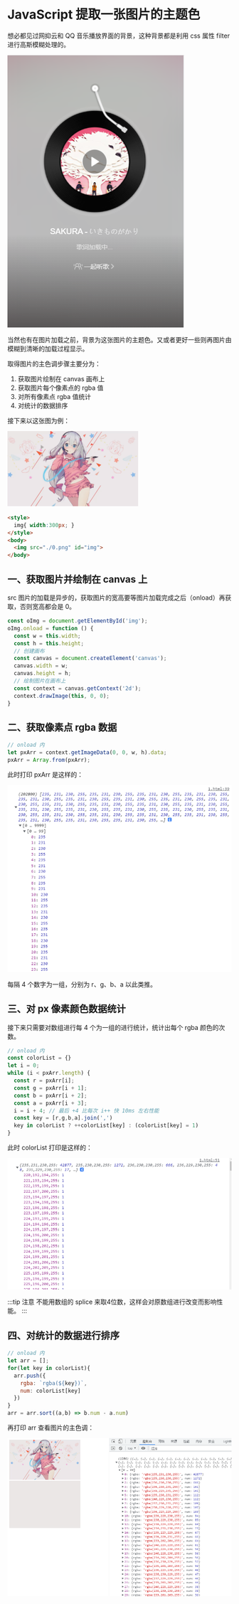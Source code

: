 # JavaScript 提取一张图片的主题色

想必都见过网抑云和 QQ 音乐播放界面的背景，这种背景都是利用 css 属性 filter 进行高斯模糊处理的。

![网易云播放界面](./img/提取一张图片的主题色/02.png)

当然也有在图片加载之前，背景为这张图片的主题色。又或者更好一些则再图片由模糊到清晰的加载过程显示。

取得图片的主色调步骤主要分为：
1. 获取图片绘制在 canvas 画布上
2. 获取图片每个像素点的 rgba 值
3. 对所有像素点 rgba 值统计
4. 对统计的数据排序

接下来以这张图为例：

![JavaScript提取图片主题色](./img/提取一张图片的主题色/01.png)

```html
<style>
  img{ width:300px; }
</style>
<body>
  <img src="./0.png" id="img">
</body>
```

## 一、获取图片并绘制在 canvas 上

src 图片的加载是异步的，获取图片的宽高要等图片加载完成之后（onload）再获取，否则宽高都会是 0。

```js
const oImg = document.getElementById('img');
oImg.onload = function () {
  const w = this.width;
  const h = this.height;
  // 创建画布
  const canvas = document.createElement('canvas');
  canvas.width = w;
  canvas.height = h;
  // 绘制图片在画布上
  const context = canvas.getContext('2d');
  context.drawImage(this, 0, 0);
}
```

## 二、获取像素点 rgba 数据

```js
// onload 内
let pxArr = context.getImageData(0, 0, w, h).data;
pxArr = Array.from(pxArr);
```
此时打印 pxArr 是这样的：

![图片像素点rgba数据](./img/提取一张图片的主题色/03.png)

每隔 4 个数字为一组，分别为 r、g、b、a 以此类推。

## 三、对 px 像素颜色数据统计
接下来只需要对数组进行每 4 个为一组的进行统计，统计出每个 rgba 颜色的次数。

```js
// onload 内
const colorList = {}
let i = 0;
while (i < pxArr.length) {
  const r = pxArr[i];
  const g = pxArr[i + 1];
  const b = pxArr[i + 2];
  const a = pxArr[i + 3];
  i = i + 4; // 最后 +4 比每次 i++ 快 10ms 左右性能
  const key = [r,g,b,a].join(',')
  key in colorList ? ++colorList[key] : (colorList[key] = 1)
}
```
此时 colorList 打印是这样的：

![图片像素点rgba统计次数数据](./img/提取一张图片的主题色/04.png)

:::tip 注意
不能用数组的 splice 来取4位数，这样会对原数组进行改变而影响性能。
:::

## 四、对统计的数据进行排序

```js
// onload 内
let arr = [];
for(let key in colorList){
  arr.push({
    rgba: `rgba(${key})`,
    num: colorList[key]
  })
}
arr = arr.sort((a,b) => b.num - a.num)
```
再打印 arr 查看图片的主色调：

![排序得出图片主色调](./img/提取一张图片的主题色/05.png)
